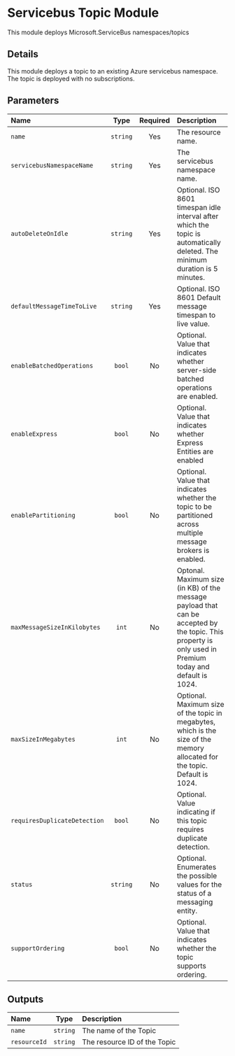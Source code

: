 # Servicebus Topic Module

This module deploys Microsoft.ServiceBus namespaces/topics

## Details

This module deploys a topic to an existing Azure servicebus namespace. The topic is deployed with no subscriptions.

## Parameters

| Name                         | Type     | Required | Description                                                                                                                                              |
| :--------------------------- | :------: | :------: | :------------------------------------------------------------------------------------------------------------------------------------------------------- |
| `name`                       | `string` | Yes      | The resource name.                                                                                                                                       |
| `servicebusNamespaceName`    | `string` | Yes      | The servicebus namespace name.                                                                                                                           |
| `autoDeleteOnIdle`           | `string` | Yes      | Optional. ISO 8601 timespan idle interval after which the topic is automatically deleted. The minimum duration is 5 minutes.                             |
| `defaultMessageTimeToLive`   | `string` | Yes      | Optional. ISO 8601 Default message timespan to live value.                                                                                               |
| `enableBatchedOperations`    | `bool`   | No       | Optional. Value that indicates whether server-side batched operations are enabled.                                                                       |
| `enableExpress`              | `bool`   | No       | Optional. Value that indicates whether Express Entities are enabled                                                                                      |
| `enablePartitioning`         | `bool`   | No       | Optional. Value that indicates whether the topic to be partitioned across multiple message brokers is enabled.                                           |
| `maxMessageSizeInKilobytes`  | `int`    | No       | Optonal. Maximum size (in KB) of the message payload that can be accepted by the topic. This property is only used in Premium today and default is 1024. |
| `maxSizeInMegabytes`         | `int`    | No       | Optional. Maximum size of the topic in megabytes, which is the size of the memory allocated for the topic. Default is 1024.                              |
| `requiresDuplicateDetection` | `bool`   | No       | Optional. Value indicating if this topic requires duplicate detection.                                                                                   |
| `status`                     | `string` | No       | Optional. Enumerates the possible values for the status of a messaging entity.                                                                           |
| `supportOrdering`            | `bool`   | No       | Optional. Value that indicates whether the topic supports ordering.                                                                                      |

## Outputs

| Name         | Type     | Description                  |
| :----------- | :------: | :--------------------------- |
| `name`       | `string` | The name of the Topic        |
| `resourceId` | `string` | The resource ID of the Topic |